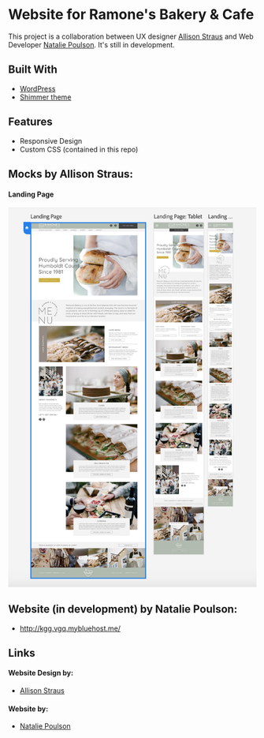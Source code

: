 # Website for Ramone's Bakery & Cafe
This project is a collaboration between UX designer [Allison Straus](https://www.allisonstraus.com/) and Web Developer [Natalie Poulson](https://github.com/natalie-poulson). It's still in development. 

## Built With
* [WordPress](https://wordpress.org/)
* [Shimmer theme](https://support.almondandwhite.com/theme-documentation/shimmer-theme/)

## Features
* Responsive Design
* Custom CSS (contained in this repo)

## Mocks by Allison Straus:
#### Landing Page
<img src="./mocks/landingPage.png">

## Website (in development) by Natalie Poulson:
* http://kgg.vgq.mybluehost.me/

## Links
#### Website Design by: 
* [Allison Straus](https://www.allisonstraus.com/)
#### Website by:
* [Natalie Poulson](https://github.com/natalie-poulson)

